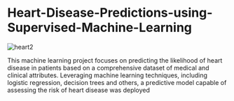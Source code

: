 # Heart-Disease-Predictions-using-Supervised-Machine-Learning
![heart2](https://github.com/mobolajifalugba/Heart-Disease-Predictions-using-Supervised-Machine-Learning/assets/51162684/142e0421-b4f8-4195-8983-31938888fb1d)

This machine learning project focuses on predicting the likelihood of heart disease in patients based on a comprehensive dataset of medical and clinical attributes. Leveraging machine learning techniques, including logistic regression, decision trees and  others, a predictive model capable of assessing the risk of heart disease was deployed
